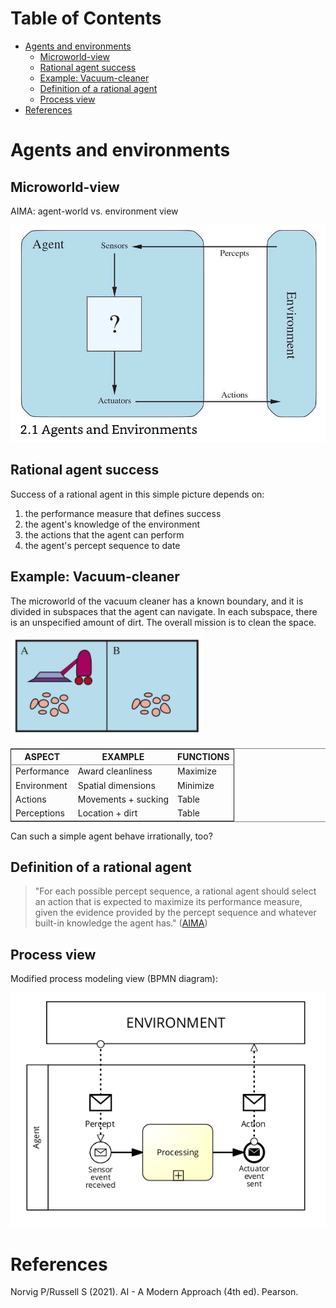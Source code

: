 
# Table of Contents

-   [Agents and environments](#org9b8fb0e)
    -   [Microworld-view](#org83d1c75)
    -   [Rational agent success](#org858089e)
    -   [Example: Vacuum-cleaner](#org53b94aa)
    -   [Definition of a rational agent](#org94979d4)
    -   [Process view](#org7d51bb4)
-   [References](#org4e610ef)



<a id="org9b8fb0e"></a>

# Agents and environments


<a id="org83d1c75"></a>

## Microworld-view

AIMA: agent-world vs. environment view

![img](./img/agents.png)


<a id="org858089e"></a>

## Rational agent success

Success of a rational agent in this simple picture depends on:

1.  the performance measure that defines success
2.  the agent's knowledge of the environment
3.  the actions that the agent can perform
4.  the agent's percept sequence to date


<a id="org53b94aa"></a>

## Example: Vacuum-cleaner

The microworld of the vacuum cleaner has a known boundary, and it
is divided in subspaces that the agent can navigate. In each
subspace, there is an unspecified amount of dirt. The overall
mission is to clean the space.

![img](./img/vacuum.png)

<table border="2" cellspacing="0" cellpadding="6" rules="groups" frame="hsides">


<colgroup>
<col  class="org-left" />

<col  class="org-left" />

<col  class="org-left" />
</colgroup>
<thead>
<tr>
<th scope="col" class="org-left">ASPECT</th>
<th scope="col" class="org-left">EXAMPLE</th>
<th scope="col" class="org-left">FUNCTIONS</th>
</tr>
</thead>

<tbody>
<tr>
<td class="org-left">Performance</td>
<td class="org-left">Award cleanliness</td>
<td class="org-left">Maximize</td>
</tr>


<tr>
<td class="org-left">Environment</td>
<td class="org-left">Spatial dimensions</td>
<td class="org-left">Minimize</td>
</tr>


<tr>
<td class="org-left">Actions</td>
<td class="org-left">Movements + sucking</td>
<td class="org-left">Table</td>
</tr>


<tr>
<td class="org-left">Perceptions</td>
<td class="org-left">Location + dirt</td>
<td class="org-left">Table</td>
</tr>
</tbody>
</table>

Can such a simple agent behave irrationally, too?


<a id="org94979d4"></a>

## Definition of a rational agent

> "For each possible percept sequence, a rational agent should select
> an action that is expected to maximize its performance measure,
> given the evidence provided by the percept sequence and whatever
> built-in knowledge the agent has." ([AIMA](#org19baab9))


<a id="org7d51bb4"></a>

## Process view

Modified process modeling view (BPMN diagram):

![img](./img/agents_and_environments.png)


<a id="org4e610ef"></a>

# References

<a id="org19baab9"></a> Norvig P/Russell S (2021). AI - A Modern Approach (4th ed). Pearson.

